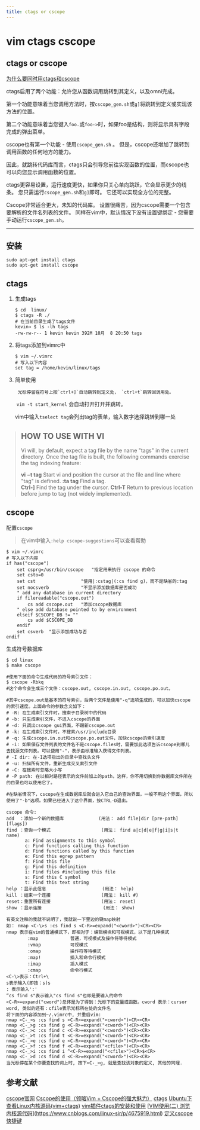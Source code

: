 ```yaml
---
title: ctags or cscope
---
```


# vim ctags cscope

## ctags or cscope

[为什么要同时用ctags和cscope](https://www.itranslater.com/qa/details/2131655261931701248)

ctags启用了两个功能：允许您从函数调用跳转到其定义，以及omni完成。

​	 第一个功能意味着当您调用方法时，按`cscope_gen.sh`或`g]`将跳转到定义或实现该方法的位置。 

​	第二个功能意味着当您键入`foo.`或`foo->`时，如果foo是结构，则将显示具有字段完成的弹出菜单。

cscope也有第一个功能 - 使用`cscope_gen.sh` 。 但是，cscope还增加了跳转到调用函数的任何地方的能力。

因此，就跳转代码库而言，ctags只会引导您前往实现函数的位置，而cscope也可以向您显示调用函数的位置。

ctags更容易设置，运行速度更快，如果你只关心单向跳跃，它会显示更少的线条。 您只需运行`cscope_gen.sh`和`g]`即可。 它还可以实现全方位的完整。

Cscope非常适合更大，未知的代码库。 设置很痛苦，因为cscope需要一个包含要解析的文件名列表的文件。 同样在vim中，默认情况下没有设置键绑定 - 您需要手动运行`cscope_gen.sh`。

---



## 安装

```shell
sudo apt-get install ctags 
sudo apt-get install cscope 
```



## ctags 

1. 生成tags

   ```shell
   $ cd  linux/
   $ ctags -R ./
   # 在当前目录生成了tags文件
   kevin→ $ ls -lh tags
   -rw-rw-r-- 1 kevin kevin 392M 10月  8 20:50 tags
   ```

2. 将tags添加到vimrc中

   ```shell
   $ vim ~/.vimrc
   # 写入以下内容
   set tag = /home/kevin/linux/tags
   ```

3. 简单使用

    	光标停留在符号上按`ctrl+]`自动跳转到定义处， `ctrl+t`跳转回调用处。

   ​	 `vim -t start_kernel` 会自动打开打开并跳转。
   
   vim中输入`tselect tag`会列出tag的表单，输入数字选择跳转到哪一处

> ## HOW TO USE WITH VI
>
> Vi will, by default, expect a tag file by the name "tags" in the current directory. Once the tag file is built, the following commands exercise the tag indexing feature:
>
> **vi −t tag** 	Start vi and position the cursor at the file and line where "tag" is defined. 
> **:ta tag**    Find a tag.   
> **Ctrl-]**    Find the tag under the cursor. 
> **Ctrl-T**   Return to previous location before jump to tag (not widely implemented). 

## cscope

配置`cscope`

> 在vim中输入`:help cscope-suggestions`可以查看帮助

```shell
$ vim ~/.vimrc
# 写入以下内容
if has("cscope")
    set csprg=/usr/bin/cscope   "指定用来执行 cscope 的命令
    set csto=0
    set cst					"使用|:cstag|(:cs find g)，而不是缺省的:tag
    set nocsverb 			"不显示添加数据库是否成功
    " add any database in current directory
    if filereadable("cscope.out")
    	cs add cscope.out   "添加cscope数据库
    " else add database pointed to by environment
    elseif $CSCOPE_DB != ""
    	cs add $CSCOPE_DB
    endif
    set csverb 	"显示添加成功与否
endif
```

生成符号数据库

```shell 
$ cd linux
$ make cscope
```



```shell
#使用下面的命令生成代码的符号索引文件：
$ cscope -Rbkq
#这个命令会生成三个文件：cscope.out, cscope.in.out, cscope.po.out。

#其中cscope.out是基本的符号索引，后两个文件是使用"-q"选项生成的，可以加快cscope的索引速度。上面命令的参数含义如下：
# -R: 在生成索引文件时，搜索子目录树中的代码
# -b: 只生成索引文件，不进入cscope的界面
# -d: 只调出cscope gui界面，不跟新cscope.out
# -k: 在生成索引文件时，不搜索/usr/include目录
# -q: 生成cscope.in.out和cscope.po.out文件，加快cscope的索引速度
# -i: 如果保存文件列表的文件名不是cscope.files时，需要加此选项告诉cscope到哪儿去找源文件列表。可以使用"-"，表示由标准输入获得文件列表。
# -I dir: 在-I选项指出的目录中查找头文件
# -u: 扫描所有文件，重新生成交叉索引文件
# -C: 在搜索时忽略大小写
# -P path: 在以相对路径表示的文件前加上的path，这样，你不用切换到你数据库文件所在的目录也可以使用它了。    

#在缺省情况下，cscope在生成数据库后就会进入它自己的查询界面，一般不用这个界面，所以使用了"-b"选项。如果已经进入了这个界面，按CTRL-D退出。 
```



```shell
cscope 命令:
add  ：添加一个新的数据库             (用法： add file|dir [pre-path] [flags])
find ：查询一个模式                   (用法： find a|c|d|e|f|g|i|s|t name)
       a: Find assignments to this symbol
       c: Find functions calling this function
       d: Find functions called by this function
       e: Find this egrep pattern
       f: Find this file
       g: Find this definition
       i: Find files #including this file
       s: Find this C symbol
       t: Find this text string
help ：显示此信息                     (用法： help)
kill ：结束一个连接                   (用法： kill #)
reset：重置所有连接                   (用法： reset)
show ：显示连接                       (用法： show)
```





```shell
有英文注释的我就不说明了，我就说一下里边的键map映射
如： nmap <C-\>s :cs find s <C-R>=expand("<cword>")<CR><CR>
nmap 表示在vim的普通模式下，即相对于：编辑模块和可视模式，以下是几种模式
        :map            普通，可视模式及操作符等待模式
        :vmap           可视模式
        :omap           操作符等待模式
        :map!           插入和命令行模式
        :imap           插入模式
        :cmap           命令行模式
<C-\>表示：Ctrl+\
s表示输入(即按：s)s
: 表示输入':'
“cs find s"表示输入"cs find s"也即是要输入的命令
<C-R>=expand("cword")总体是为了得到：光标下的变量或函数。cword 表示：cursor word, 类似的还有：cfile表示光标所在处的文件名
将下面的内容添加到~/.vimrc中, 并重启vim:
nmap <C-_>s :cs find s <C-R>=expand("<cword>")<CR><CR>
nmap <C-_>g :cs find g <C-R>=expand("<cword>")<CR><CR>
nmap <C-_>c :cs find c <C-R>=expand("<cword>")<CR><CR>
nmap <C-_>t :cs find t <C-R>=expand("<cword>")<CR><CR>
nmap <C-_>e :cs find e <C-R>=expand("<cword>")<CR><CR>
nmap <C-_>f :cs find f <C-R>=expand("<cfile>")<CR><CR>
nmap <C-_>i :cs find i ^<C-R>=expand("<cfile>")<CR>$<CR>
nmap <C-_>d :cs find d <C-R>=expand("<cword>")<CR><CR>
当光标停在某个你要查找的词上时, 按下<C-_>g, 就是查找该对象的定义, 其他的同理.
```





## 参考文献
[cscope官网](http://cscope.sourceforge.net/)
[Cscope的使用（领略Vim + Cscope的强大魅力）](https://blog.csdn.net/dengxiayehu/article/details/6330200)
[ctags](http://ctags.sourceforge.net/)
[Ubuntu下查看Linux内核源码(vim+ctags)](https://blog.csdn.net/w_linux/article/details/72784989)
[vim插件ctags的安装和使用](https://blog.csdn.net/G_BrightBoy/article/details/16830395)
[[VIM使用(二) 浏览内核源代码](https://www.cnblogs.com/linux-sir/p/4675919.html)](https://www.cnblogs.com/linux-sir/p/4675919.html)
[定义cscope快捷键](http://biancheng.dnbcw.net/linux/347492.html)